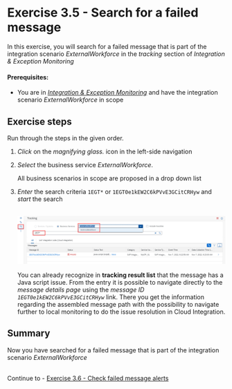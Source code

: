 # Exercise 3.5 - Search for a failed message

In this exercise, you will search for a failed message that is part of the integration scenario *ExternalWorkforce* in the *tracking* section of *Integration & Exception Monitoring*

#### Prerequisites:

- You are in [*Integration & Exception Monitoring*](https://teched22-cloudalm-003.eu10.alm.cloud.sap/shell/run?sap-ui-app-id=com.sap.crun.imapp.ui#/Home) and have the integration scenario *ExternalWorkforce* in scope

## Exercise steps

Run through the steps in the given order.

1. *Click* on the *magnifying glass.* icon in the left-side navigation

2. *Select* the business service *ExternalWorkforce*. 

    All business scenarios in scope are proposed in a drop down list

3. *Enter* the search criteria `1EGT*` or `1EGT0e1kEW2C6kPVvE3GCitCRHyw` and *start* the search

    <br>![](/exercises/ex3/images/IMWorkforceTrackingFailedMessage.png)

    You can already recognize in **tracking result list** that the message has a Java script issue. From the entry it is possible to navigate directly to the *message details page* using the *message ID `1EGT0e1kEW2C6kPVvE3GCitCRHyw`* link. There you get the information regarding the assembled message path with the possibility to navigate further to local monitoring to do the issue resolution in Cloud Integration.

    
    
## Summary

Now you have searched for a failed message that is part of the integration scenario *ExternalWorkforce*

<br>Continue to - [Exercise 3.6 - Check failed message alerts](/exercises/ex3/ex36/)
